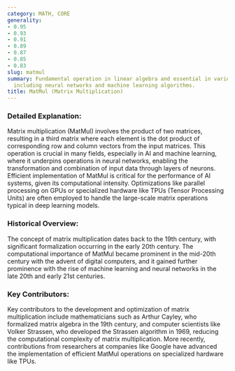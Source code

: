 ```yaml
---
category: MATH, CORE
generality:
- 0.95
- 0.93
- 0.91
- 0.89
- 0.87
- 0.85
- 0.83
slug: matmul
summary: Fundamental operation in linear algebra and essential in various applications,
  including neural networks and machine learning algorithms.
title: MatMul (Matrix Multiplication)
---
```


### Detailed Explanation:

Matrix multiplication (MatMul) involves the product of two matrices, resulting in a third matrix where each element is the dot product of corresponding row and column vectors from the input matrices. This operation is crucial in many fields, especially in AI and machine learning, where it underpins operations in neural networks, enabling the transformation and combination of input data through layers of neurons. Efficient implementation of MatMul is critical for the performance of AI systems, given its computational intensity. Optimizations like parallel processing on GPUs or specialized hardware like TPUs (Tensor Processing Units) are often employed to handle the large-scale matrix operations typical in deep learning models.

### Historical Overview:

The concept of matrix multiplication dates back to the 19th century, with significant formalization occurring in the early 20th century. The computational importance of MatMul became prominent in the mid-20th century with the advent of digital computers, and it gained further prominence with the rise of machine learning and neural networks in the late 20th and early 21st centuries.

### Key Contributors:

Key contributors to the development and optimization of matrix multiplication include mathematicians such as Arthur Cayley, who formalized matrix algebra in the 19th century, and computer scientists like Volker Strassen, who developed the Strassen algorithm in 1969, reducing the computational complexity of matrix multiplication. More recently, contributions from researchers at companies like Google have advanced the implementation of efficient MatMul operations on specialized hardware like TPUs.